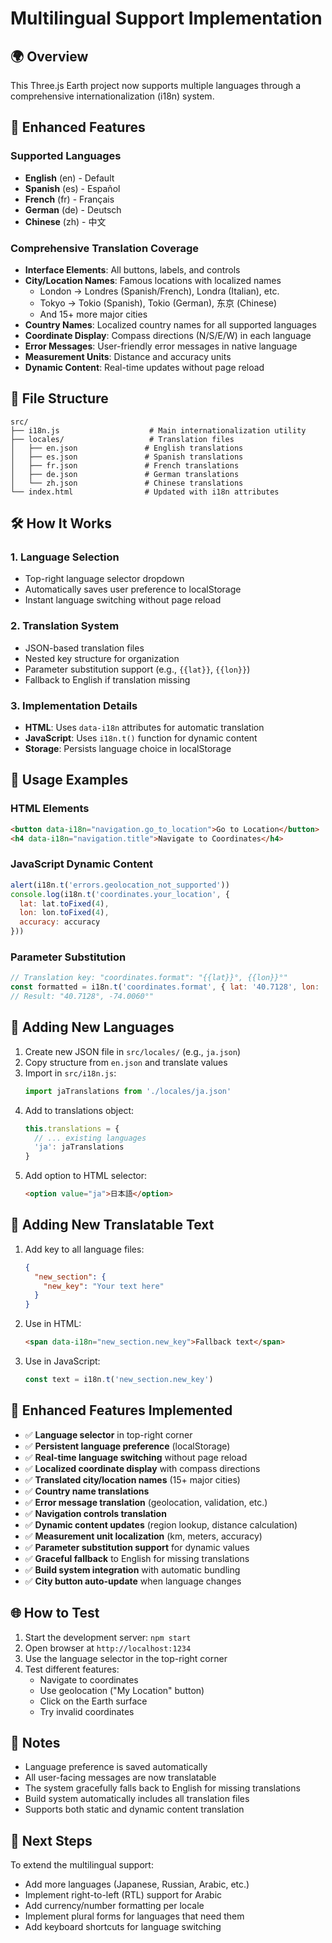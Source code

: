 # Multilingual Support Implementation

## 🌍 Overview

This Three.js Earth project now supports multiple languages through a comprehensive internationalization (i18n) system.

## 🚀 Enhanced Features

### Supported Languages
- **English** (en) - Default
- **Spanish** (es) - Español  
- **French** (fr) - Français
- **German** (de) - Deutsch
- **Chinese** (zh) - 中文

### Comprehensive Translation Coverage
- **Interface Elements**: All buttons, labels, and controls
- **City/Location Names**: Famous locations with localized names
  - London → Londres (Spanish/French), Londra (Italian), etc.
  - Tokyo → Tokio (Spanish), Tokio (German), 东京 (Chinese)
  - And 15+ more major cities
- **Country Names**: Localized country names for all supported languages
- **Coordinate Display**: Compass directions (N/S/E/W) in each language
- **Error Messages**: User-friendly error messages in native language
- **Measurement Units**: Distance and accuracy units
- **Dynamic Content**: Real-time updates without page reload

## 📁 File Structure

```
src/
├── i18n.js                    # Main internationalization utility
├── locales/                   # Translation files
│   ├── en.json               # English translations
│   ├── es.json               # Spanish translations
│   ├── fr.json               # French translations
│   ├── de.json               # German translations
│   └── zh.json               # Chinese translations
└── index.html                # Updated with i18n attributes
```

## 🛠 How It Works

### 1. Language Selection
- Top-right language selector dropdown
- Automatically saves user preference to localStorage
- Instant language switching without page reload

### 2. Translation System
- JSON-based translation files
- Nested key structure for organization
- Parameter substitution support (e.g., `{{lat}}`, `{{lon}}`)
- Fallback to English if translation missing

### 3. Implementation Details
- **HTML**: Uses `data-i18n` attributes for automatic translation
- **JavaScript**: Uses `i18n.t()` function for dynamic content
- **Storage**: Persists language choice in localStorage

## 🎯 Usage Examples

### HTML Elements
```html
<button data-i18n="navigation.go_to_location">Go to Location</button>
<h4 data-i18n="navigation.title">Navigate to Coordinates</h4>
```

### JavaScript Dynamic Content
```javascript
alert(i18n.t('errors.geolocation_not_supported'))
console.log(i18n.t('coordinates.your_location', { 
  lat: lat.toFixed(4), 
  lon: lon.toFixed(4),
  accuracy: accuracy 
}))
```

### Parameter Substitution
```javascript
// Translation key: "coordinates.format": "{{lat}}°, {{lon}}°"
const formatted = i18n.t('coordinates.format', { lat: '40.7128', lon: '-74.0060' })
// Result: "40.7128°, -74.0060°"
```

## 🔧 Adding New Languages

1. Create new JSON file in `src/locales/` (e.g., `ja.json`)
2. Copy structure from `en.json` and translate values
3. Import in `src/i18n.js`:
   ```javascript
   import jaTranslations from './locales/ja.json'
   ```
4. Add to translations object:
   ```javascript
   this.translations = {
     // ... existing languages
     'ja': jaTranslations
   }
   ```
5. Add option to HTML selector:
   ```html
   <option value="ja">日本語</option>
   ```

## 🔧 Adding New Translatable Text

1. Add key to all language files:
   ```json
   {
     "new_section": {
       "new_key": "Your text here"
     }
   }
   ```

2. Use in HTML:
   ```html
   <span data-i18n="new_section.new_key">Fallback text</span>
   ```

3. Use in JavaScript:
   ```javascript
   const text = i18n.t('new_section.new_key')
   ```

## 🎨 Enhanced Features Implemented

- ✅ **Language selector** in top-right corner
- ✅ **Persistent language preference** (localStorage)
- ✅ **Real-time language switching** without page reload
- ✅ **Localized coordinate display** with compass directions
- ✅ **Translated city/location names** (15+ major cities)
- ✅ **Country name translations**
- ✅ **Error message translation** (geolocation, validation, etc.)
- ✅ **Navigation controls translation**
- ✅ **Dynamic content updates** (region lookup, distance calculation)
- ✅ **Measurement unit localization** (km, meters, accuracy)
- ✅ **Parameter substitution support** for dynamic values
- ✅ **Graceful fallback** to English for missing translations
- ✅ **Build system integration** with automatic bundling
- ✅ **City button auto-update** when language changes

## 🌐 How to Test

1. Start the development server: `npm start`
2. Open browser at `http://localhost:1234`
3. Use the language selector in the top-right corner
4. Test different features:
   - Navigate to coordinates
   - Use geolocation ("My Location" button)
   - Click on the Earth surface
   - Try invalid coordinates

## 📝 Notes

- Language preference is saved automatically
- All user-facing messages are now translatable
- The system gracefully falls back to English for missing translations
- Build system automatically includes all translation files
- Supports both static and dynamic content translation

## 🚀 Next Steps

To extend the multilingual support:
- Add more languages (Japanese, Russian, Arabic, etc.)
- Implement right-to-left (RTL) support for Arabic
- Add currency/number formatting per locale
- Implement plural forms for languages that need them
- Add keyboard shortcuts for language switching